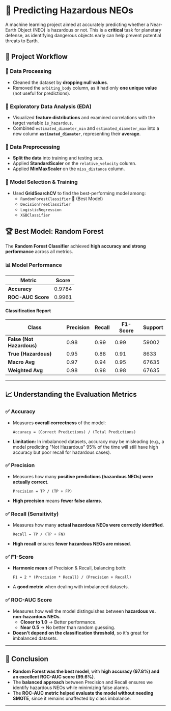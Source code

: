 # 🚀 Predicting Hazardous NEOs  
A machine learning project aimed at accurately predicting whether a Near-Earth Object (NEO) is hazardous or not. This is a **critical** task for planetary defense, as identifying dangerous objects early can help prevent potential threats to Earth.  

## 📌 Project Workflow  
### 🔹 Data Processing  
- Cleaned the dataset by **dropping null values**.  
- Removed the `orbiting_body` column, as it had only **one unique value** (not useful for predictions).  

### 🔹 Exploratory Data Analysis (EDA)  
- Visualized **feature distributions** and examined correlations with the target variable `is_hazardous`.  
- Combined `estimated_diameter_min` and `estimated_diameter_max` into a new column **`estimated_diameter`**, representing their **average**.  

### 🔹 Data Preprocessing  
- **Split the data** into training and testing sets.  
- Applied **StandardScaler** on the `relative_velocity` column.  
- Applied **MinMaxScaler** on the `miss_distance` column.  

### 🔹 Model Selection & Training  
- Used **GridSearchCV** to find the best-performing model among:  
  - `RandomForestClassifier` 🌟 (Best Model)  
  - `DecisionTreeClassifier`  
  - `LogisticRegression`  
  - `XGBClassifier`  

## 🏆 Best Model: Random Forest  
The **Random Forest Classifier** achieved **high accuracy and strong performance** across all metrics.  

### 📊 Model Performance  
| Metric | Score |
|---------|--------|
| **Accuracy** | 0.9784 |
| **ROC-AUC Score** | 0.9961 |

#### **Classification Report**  
| Class | Precision | Recall | F1-Score | Support |
|-------|----------|--------|----------|---------|
| **False (Not Hazardous)** | 0.98 | 0.99 | 0.99 | 59002 |
| **True (Hazardous)** | 0.95 | 0.88 | 0.91 | 8633 |
| **Macro Avg** | 0.97 | 0.94 | 0.95 | 67635 |
| **Weighted Avg** | 0.98 | 0.98 | 0.98 | 67635 |

---

## 📈 Understanding the Evaluation Metrics  
### ✅ **Accuracy**  
- Measures **overall correctness** of the model:  
  ```
  Accuracy = (Correct Predictions) / (Total Predictions)
  ```
- **Limitation:** In imbalanced datasets, accuracy may be misleading (e.g., a model predicting "Not Hazardous" 95% of the time will still have high accuracy but poor recall for hazardous cases).

### ✅ **Precision**  
- Measures how many **positive predictions (hazardous NEOs) were actually correct**.  
  ```
  Precision = TP / (TP + FP)
  ```
- **High precision** means **fewer false alarms**.

### ✅ **Recall (Sensitivity)**  
- Measures how many **actual hazardous NEOs were correctly identified**.  
  ```
  Recall = TP / (TP + FN)
  ```
- **High recall** ensures **fewer hazardous NEOs are missed**.

### ✅ **F1-Score**  
- **Harmonic mean** of Precision & Recall, balancing both:  
  ```
  F1 = 2 * (Precision * Recall) / (Precision + Recall)
  ```
- A **good metric** when dealing with imbalanced datasets.

### ✅ **ROC-AUC Score**  
- Measures how well the model distinguishes between **hazardous vs. non-hazardous NEOs**.  
  - **Closer to 1.0** → Better performance.  
  - **Near 0.5** → No better than random guessing.  
- **Doesn't depend on the classification threshold**, so it's great for imbalanced datasets.  

---

## 📌 Conclusion  
- **Random Forest was the best model**, with **high accuracy (97.8%) and an excellent ROC-AUC score (99.6%)**.  
- The **balanced approach** between Precision and Recall ensures we identify hazardous NEOs while minimizing false alarms.  
- The **ROC-AUC metric helped evaluate the model without needing SMOTE**, since it remains unaffected by class imbalance.  

---
